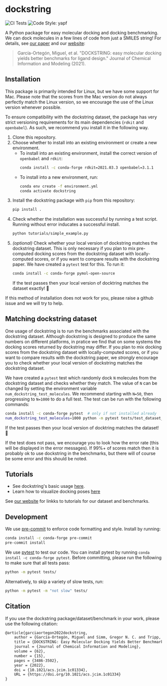 # dockstring

![CI Tests](https://github.com/mgarort/dockstring/workflows/Install%20conda%20env%20and%20run%20pytest./badge.svg?branch=main)
![Code Style: yapf](https://img.shields.io/badge/code%20style-yapf-orange.svg)

A Python package for easy molecular docking and docking benchmarking.
We can dock molecules in a few lines of code from just a SMILES string!
For details, see [our paper](https://pubs.acs.org/doi/full/10.1021/acs.jcim.1c01334)
and our [website](https://dockstring.github.io/):

> García-Ortegón, Miguel, et al. "DOCKSTRING: easy molecular docking yields better benchmarks for ligand design." Journal of Chemical Information and Modeling (2021).

## Installation

This package is primarily intended for Linux, but we have some support for Mac.
Please note that the scores from the Mac version do not always perfectly match the Linux version,
so we encourage the use of the Linux version whenever possible.

To ensure compatibility with the dockstring dataset,
the package has very strict versioning requirements
for its main dependencies (`rdkit` and `openbabel`).
As such, we recommend you install it in the following way.

1. Clone this repository.
1. Choose whether to install into an existing environment or create a new environment.
    - To install into an existing environment, install the correct version of `openbabel` and `rdkit`:
      ```bash
      conda install -c conda-forge rdkit=2021.03.3 openbabel=3.1.1
      ```
    - To install into a new environment, run:
      ```bash
      conda env create -f environment.yml
      conda activate dockstring
      ```
1. Install the dockstring package with `pip` from this repository:
   ```bash
   pip install .
   ```
1. Check whether the installation was successful by running a test script.
   Running without error inducates a successful install.
   ```bash
   python tutorials/simple_example.py
   ```
1. *(optional)* Check whether your local version of dockstring matches the dockstring dataset.
   This is only necessary if you plan to mix pre-computed docking scores from the dockstring dataset
   with locally-computed scores, or if you want to compare results with the dockstring paper.
   We have created a `pytest` test for this. To run it:
   ```bash
   conda install -c conda-forge pymol-open-source 
   ```
   If the test passes then your local version of docktring matches the dataset exactly! 🥳

If this method of installation does not work for you, please raise a github issue and we will try to help.
## Matching dockstring dataset

One usage of dockstring is to run the benchmarks associated with the dockstring dataset.
Although dockstring is designed to produce the same numbers on different platforms,
in pratice we find that on some systems the docking scores returned by dockstring may differ.
If you plan to mix docking scores from the dockstring dataset with locally-computed scores,
or if you want to compare results with the dockstring paper, we *strongly* encourage you to
check whether your local version of dockstring matches the dockstring dataset.

We have created a `pytest` test which randomly dock `N` molecules from the dockstring dataset
and checks whether they match. The value of `N` can be changed by setting the environment variable
`num_dockstring_test_molecules`. We recommend starting with `N=50`, then progressing to `N=1000`
to do a full test. The test can be run with the following commands:
```bash
conda install -c conda-forge pytest  # only if not installed already
num_dockstring_test_molecules=1000 python -m pytest tests/test_dataset_matching.py  # change "1000" to the number you wish to dock
```
If the test passes then your local version of docktring matches the dataset! 🥳

If the test does not pass, we encourage you to look how the error rate (this will be displayed in the error messages).
If 99%+ of scores match then it is probably ok to use dockstring in the benchmarks, but there will of course be some error
and this should be noted.

## Tutorials

- See dockstring's basic usage [here](tutorials/1_docking_risperidone_against_DRD2.ipynb).
- Learn how to visualize docking poses [here](tutorials/2_visualizing_dataset_poses.ipynb)

See [our website](https://dockstring.github.io/) for linkks to tutorials for
our dataset and benchmarks.

## Development

We use [pre-commit](https://pre-commit.com/) to enforce code formatting and style.
Install by running:

```bash
conda install -c conda-forge pre-commit
pre-commit install
```

We use [pytest](https://docs.pytest.org) to test our code.
You can install pytest by running `conda install -c conda-forge pytest`.
Before committing, please run the following to make sure that all tests pass:

```bash
python -m pytest tests/
```

Alternatively, to skip a variety of slow tests, run:

```bash
python -m pytest -m "not slow" tests/
```

## Citation

If you use the dockstring package/dataset/benchmark in your work,
please use the following citation:

```tex
@article{garciaortegon2022dockstring,
    author = {García-Ortegón, Miguel and Simm, Gregor N. C. and Tripp, Austin J. and Hernández-Lobato, José Miguel and Bender, Andreas and Bacallado, Sergio},
    title = {DOCKSTRING: Easy Molecular Docking Yields Better Benchmarks for Ligand Design},
    journal = {Journal of Chemical Information and Modeling},
    volume = {62},
    number = {15},
    pages = {3486-3502},
    year = {2022},
    doi = {10.1021/acs.jcim.1c01334},
    URL = {https://doi.org/10.1021/acs.jcim.1c01334}
}
```
